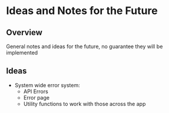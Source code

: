 # Ideas and Notes for the Future

## Overview

General notes and ideas for the future, no guarantee they will be implemented

## Ideas
- System wide error system:
  - API Errors
  - Error page
  - Utility functions to work with those across the app
